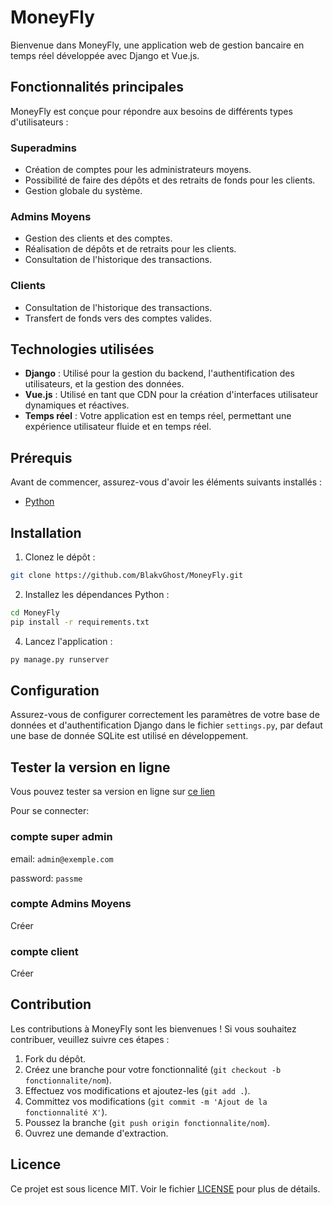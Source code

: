 # MoneyFly

Bienvenue dans MoneyFly, une application web de gestion bancaire en temps réel développée avec Django et Vue.js.

## Fonctionnalités principales

MoneyFly est conçue pour répondre aux besoins de différents types d'utilisateurs :

### Superadmins

- Création de comptes pour les administrateurs moyens.
- Possibilité de faire des dépôts et des retraits de fonds pour les clients.
- Gestion globale du système.

### Admins Moyens

- Gestion des clients et des comptes.
- Réalisation de dépôts et de retraits pour les clients.
- Consultation de l'historique des transactions.

### Clients

- Consultation de l'historique des transactions.
- Transfert de fonds vers des comptes valides.

## Technologies utilisées

- **Django** : Utilisé pour la gestion du backend, l'authentification des utilisateurs, et la gestion des données.
- **Vue.js** : Utilisé en tant que CDN pour la création d'interfaces utilisateur dynamiques et réactives.
- **Temps réel** : Votre application est en temps réel, permettant une expérience utilisateur fluide et en temps réel.

## Prérequis

Avant de commencer, assurez-vous d'avoir les éléments suivants installés :

- [Python](https://www.python.org/downloads/)

## Installation

1. Clonez le dépôt :

```sh
git clone https://github.com/BlakvGhost/MoneyFly.git
```

2. Installez les dépendances Python :

```sh
cd MoneyFly
pip install -r requirements.txt
```

4. Lancez l'application :

```sh
py manage.py runserver
```

## Configuration

Assurez-vous de configurer correctement les paramètres de votre base de données et d'authentification Django dans le fichier `settings.py`, par defaut une base de donnée SQLite est utilisé en développement.

## Tester la version en ligne

Vous pouvez tester sa version en ligne sur [ce lien](https://MoneyFly.kabirou-alassane.com)

Pour se connecter:

### compte super admin

email: `admin@exemple.com`

password: `passme`

### compte Admins Moyens

Créer

### compte client

Créer

## Contribution

Les contributions à MoneyFly sont les bienvenues ! Si vous souhaitez contribuer, veuillez suivre ces étapes :

1. Fork du dépôt.
2. Créez une branche pour votre fonctionnalité (`git checkout -b fonctionnalite/nom`).
3. Effectuez vos modifications et ajoutez-les (`git add .`).
4. Committez vos modifications (`git commit -m 'Ajout de la fonctionnalité X'`).
5. Poussez la branche (`git push origin fonctionnalite/nom`).
6. Ouvrez une demande d'extraction.

## Licence

Ce projet est sous licence MIT. Voir le fichier [LICENSE](LICENSE) pour plus de détails.
